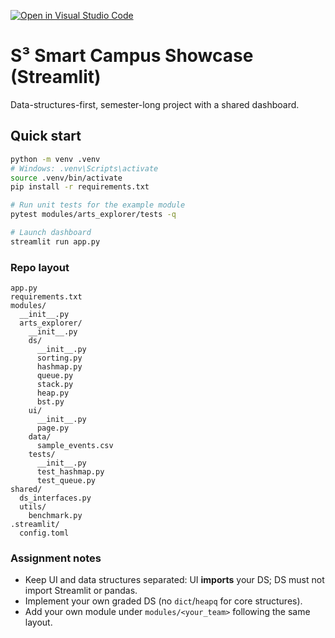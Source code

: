 [![Open in Visual Studio Code](https://classroom.github.com/assets/open-in-vscode-2e0aaae1b6195c2367325f4f02e2d04e9abb55f0b24a779b69b11b9e10269abc.svg)](https://classroom.github.com/online_ide?assignment_repo_id=20758079&assignment_repo_type=AssignmentRepo)
# S³ Smart Campus Showcase (Streamlit)
Data-structures-first, semester-long project with a shared dashboard.

## Quick start
```bash
python -m venv .venv
# Windows: .venv\Scripts\activate
source .venv/bin/activate
pip install -r requirements.txt

# Run unit tests for the example module
pytest modules/arts_explorer/tests -q

# Launch dashboard
streamlit run app.py
```

### Repo layout
```
app.py
requirements.txt
modules/
  __init__.py
  arts_explorer/
    __init__.py
    ds/
      __init__.py
      sorting.py
      hashmap.py
      queue.py
      stack.py
      heap.py
      bst.py
    ui/
      __init__.py
      page.py
    data/
      sample_events.csv
    tests/
      __init__.py
      test_hashmap.py
      test_queue.py
shared/
  ds_interfaces.py
  utils/
    benchmark.py
.streamlit/
  config.toml
```

### Assignment notes
- Keep UI and data structures separated: UI **imports** your DS; DS must not import Streamlit or pandas.
- Implement your own graded DS (no `dict`/`heapq` for core structures).
- Add your own module under `modules/<your_team>` following the same layout.
